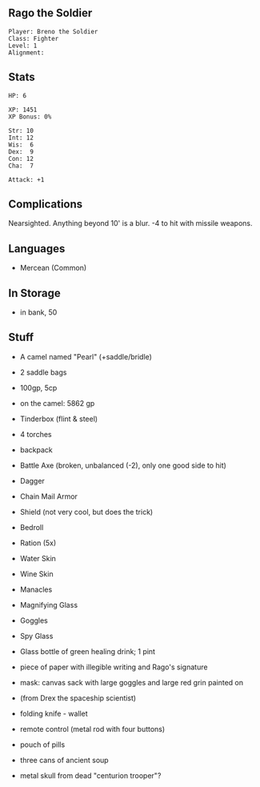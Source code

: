 
## Rago the Soldier

    Player: Breno the Soldier
    Class: Fighter
    Level: 1
    Alignment: 

## Stats

    HP: 6

    XP: 1451
    XP Bonus: 0%

    Str: 10
    Int: 12
    Wis:  6
    Dex:  9
    Con: 12
    Cha:  7

    Attack: +1

## Complications

Nearsighted.  Anything beyond 10' is a blur.  -4 to hit with missile weapons.

## Languages

- Mercean (Common)

## In Storage

* in bank, 50

## Stuff

* A camel named "Pearl" (+saddle/bridle)
* 2 saddle bags
* 100gp, 5cp

* on the camel: 5862 gp

* Tinderbox (flint & steel)
* 4 torches
* backpack
* Battle Axe (broken, unbalanced (-2), only one good side to hit)
* Dagger
* Chain Mail Armor
* Shield (not very cool, but does the trick)
* Bedroll
* Ration (5x)
* Water Skin
* Wine Skin
* Manacles
* Magnifying Glass
* Goggles
* Spy Glass
* Glass bottle of green healing drink; 1 pint
* piece of paper with illegible writing and Rago's signature
* mask: canvas sack with large goggles and large red grin painted on

* (from Drex the spaceship scientist)
 * folding knife - wallet
 * remote control (metal rod with four buttons)
 * pouch of pills
 * three cans of ancient soup
 * metal skull from dead "centurion trooper"?

